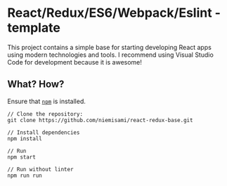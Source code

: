 # React/Redux/ES6/Webpack/Eslint -template
This project contains a simple base for starting developing React apps using modern technologies and tools. I recommend using Visual Studio Code for development because it is awesome! 

## What? How?
Ensure that [`npm`](https://docs.npmjs.com/getting-started/installing-node) is installed.
```
// Clone the repository:
git clone https://github.com/niemisami/react-redux-base.git
```
```
// Install dependencies
npm install
```
```
// Run
npm start
```
```
// Run without linter
npm run run
```